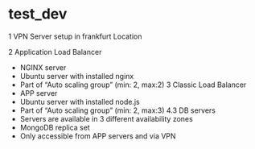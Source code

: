 # test_dev


1 VPN Server setup in frankfurt Location 

2 Application Load Balancer
- NGINX server
- Ubuntu server with installed nginx
- Part of “Auto scaling group” (min: 2, max:2)
3 Classic Load Balancer
- APP server
- Ubuntu server with installed node.js
- Part of “Auto scaling group” (min: 2, max:3)
4.3 DB servers
- Servers are available in 3 different availability zones
- MongoDB replica set
- Only accessible from APP servers and via VPN
